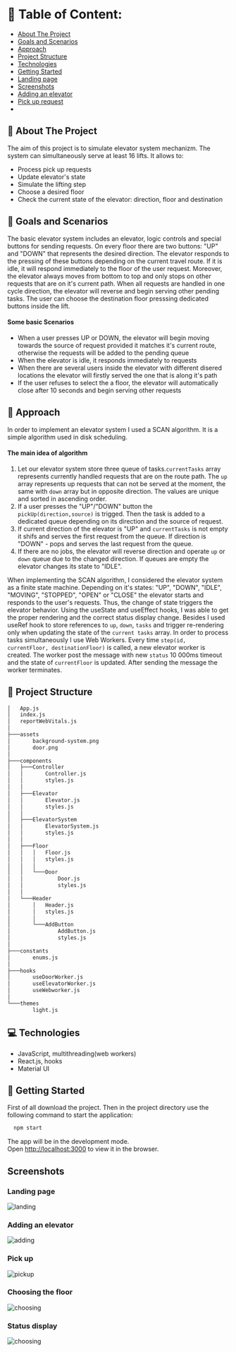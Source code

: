 # :book: Table of Content:

- [About The Project](#project-description)
- [Goals and Scenarios](#goals)
- [Approach](#aproach)
- [Project Structure](#project-structure)
- [Technologies](#technologies)
- [Getting Started](#getting-started)
- [Landing page](#landing-page)
- [Screenshots](#screenshots)
- [Adding an elevator](#scenario1)
- [Pick up request](#sc)
-

## :pencil: About The Project

The aim of this project is to simulate elevator system mechanizm. The system can simultaneously serve at least 16 lifts. It allows to:

- Process pick up requests
- Update elevator's state
- Simulate the lifting step
- Choose a desired floor
- Check the current state of the elevator: direction, floor and destination

## :rocket: Goals and Scenarios

The basic elevator system includes an elevator, logic controls and special buttons for sending requests. On every floor there are two buttons: "UP" and "DOWN" that represents the desired direction. The elevator responds to the pressing of these buttons depending on the current travel route. If it is idle, it will respond immediately to the floor of the user request. Moreover, the elevator always moves from bottom to top and only stops on other requests that are on it's current path. When all requests are handled in one cycle direction, the elevator will reverse and begin serving other pending tasks. The user can choose the destination floor presssing dedicated buttons inside the lift.

#### Some basic Scenarios
* When a user presses UP or DOWN, the elevator will begin moving towards the source of request provided it matches it's current route, otherwise the requests will be added to the pending queue
* When the elevator is idle, it responds immediately to requests
* When there are several users inside the elevator with different disered locations the elevator will firstly served the one that is along it's path
* If the user refuses to select the a floor, the elevator will automatically close after 10 seconds and begin serving other requests


## :telescope: Approach

In order to implement an elevator system I used a SCAN algorithm. It is a simple algorithm used in disk scheduling. 

#### The main idea of algorithm
1. Let our elevator system store three queue of tasks.``currentTasks`` array represents currently handled requests that are on the route path. The ``up`` array represents up requests that can not be served at the moment, the same with ``down`` array but in opposite direction. The values are unique and sorted in ascending order.
2. If a user presses the "UP"/"DOWN" button the ``pickUp(direction,source)`` is trigged. Then the task is added to a dedicated queue depending on its direction and the source of request.
3. If current direction of the elevator is "UP" and ``currentTasks`` is not empty it shifs and serves the first request from the queue. If direction is "DOWN" - pops and serves the last request from the queue.
4. If there are no jobs, the elevator will reverse direction and operate ``up`` or ``down`` queue due to the changed direction. If queues are empty the elevator changes its state to "IDLE".

When implementing the SCAN algorithm, I considered the elevator system as a finite state machine. Depending on it's states: "UP", "DOWN", "IDLE", "MOVING", "STOPPED", "OPEN" or 
"CLOSE" the elevator starts and responds to the user's requests. Thus, the change of state triggers the elevator behavior. Using the useState and useEffect hooks, I was able to get the proper rendering and the correct status display change. Besides I used useRef hook to store references to ``up``, ``down``, ``tasks`` and trigger re-rendering only when updating the state of the ``current tasks`` array. In order to process tasks simultaneously I use Web Workers. Every time ``step(id, currentFloor, destinationFloor)`` is called, a new elevator worker is created. The worker post the message with new ``status`` 10 000ms timeout and the state of ``currentFloor`` is updated. After sending the message the worker terminates.  

## :file_folder: Project Structure

```bash
│   App.js
│   index.js
│   reportWebVitals.js
│
├───assets
│       background-system.png
│       door.png
│
├───components
│   ├───Controller
│   │       Controller.js
│   │       styles.js
│   │
│   ├───Elevator
│   │       Elevator.js
│   │       styles.js
│   │
│   ├───ElevatorSystem
│   │       ElevatorSystem.js
│   │       styles.js
│   │
│   ├───Floor
│   │   │   Floor.js
│   │   │   styles.js
│   │   │
│   │   └───Door
│   │           Door.js
│   │           styles.js
│   │
│   └───Header
│       │   Header.js
│       │   styles.js
│       │
│       └───AddButton
│               AddButton.js
│               styles.js
│
├───constants
│       enums.js
│
├───hooks
│       useDoorWorker.js
│       useElevatorWorker.js
│       useWebworker.js
│
└───themes
        light.js
```

## :computer: Technologies

- JavaScript, multithreading(web workers)
- React.js, hooks
- Material UI

## :pushpin: Getting Started

First of all download the project. Then in the project directory use the following command to start the application:

```bash
  npm start
```

The app will be in the development mode.\
Open [http://localhost:3000](http://localhost:3000) to view it in the browser.

## Screenshots

### Landing page

![landing](screenshots/landing_page.png)

### Adding an elevator

![adding](screenshots/add_elevator.png)

### Pick up

![pickup](screenshots/pick_up.png)

### Choosing the floor

![choosing](screenshots/choosing_floor.png)

### Status display

![choosing](screenshots/status.png)


